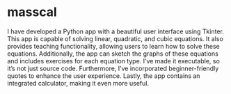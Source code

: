 # masscal
I have developed a Python app with a beautiful user interface using Tkinter. This app is capable of solving linear, quadratic, and cubic equations. It also provides teaching functionality, allowing users to learn how to solve these equations. Additionally, the app can sketch the graphs of these equations and includes exercises for each equation type. I’ve made it executable, so it’s not just source code. Furthermore, I’ve incorporated beginner-friendly quotes to enhance the user experience. Lastly, the app contains an integrated calculator, making it even more useful.
